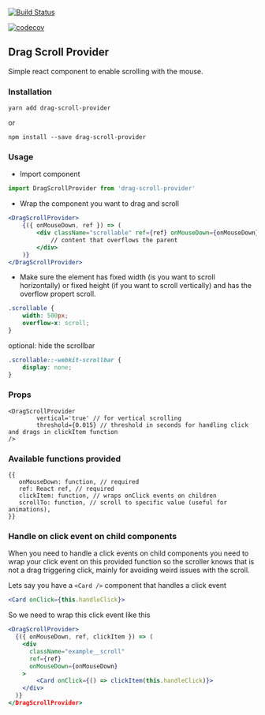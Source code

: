 [![Build Status](https://travis-ci.com/davidsa/drag-scroll-provider.svg?branch=develop)](https://travis-ci.com/davidsa/drag-scroll-provider)

[![codecov](https://codecov.io/gh/davidsa/drag-scroll-provider/branch/develop/graph/badge.svg)](https://codecov.io/gh/davidsa/drag-scroll-provider)

## Drag Scroll Provider

Simple react component to enable scrolling with the mouse.

### Installation

`yarn add drag-scroll-provider`

or

`npm install --save drag-scroll-provider`

### Usage

* Import component

```javascript
import DragScrollProvider from 'drag-scroll-provider'
```

* Wrap the component you want to drag and scroll

```jsx
<DragScrollProvider>
    {({ onMouseDown, ref }) => (
        <div className="scrollable" ref={ref} onMouseDown={onMouseDown}>
            // content that overflows the parent
        </div>
    )}
</DragScrollProvider>
```

* Make sure the element has fixed width (is you want to scroll horizontally) or fixed height (if you want to scroll vertically) and has the overflow propert scroll.

```css
.scrollable {
    width: 500px;
    overflow-x: scroll;
}
```

optional: hide the scrollbar

```css
.scrollable::-webkit-scrollbar {
    display: none;
}
```

### Props

```
<DragScrollProvider
        vertical='true' // for vertical scrolling
        threshold={0.015} // threshold in seconds for handling click and drags in clickItem function
/>
```

### Available functions provided

```
{{
   onMouseDown: function, // required
   ref: React ref, // required
   clickItem: function, // wraps onClick events on children
   scrollTo: function, // scroll to specific value (useful for animations),
}}
```

### Handle on click event on child components

When you need to handle a click events on child components you need to wrap your click event on this provided function so the scroller knows that is not a drag triggering click, mainly for avoiding weird issues with the scroll.

Lets say you have a `<Card />` component that handles a click event

```jsx
<Card onClick={this.handleClick}>
```

So we need to wrap this click event like this

```jsx
<DragScrollProvider>
  {({ onMouseDown, ref, clickItem }) => (
    <div
      className="example__scroll"
      ref={ref}
      onMouseDown={onMouseDown}
    >
        <Card onClick={() => clickItem(this.handleClick)}>
    </div>
  )}
</DragScrollProvider>
```
